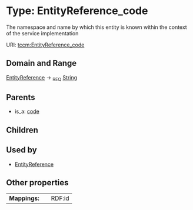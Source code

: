 
# Type: EntityReference_code


The namespace and name by which this entity is known within the context of the service implementation

URI: [tccm:EntityReference_code](https://hotecosystem.org/tccm/EntityReference_code)


## Domain and Range

[EntityReference](EntityReference.md) ->  <sub>REQ</sub> [String](types/String.md)

## Parents

 *  is_a: [code](code.md)

## Children


## Used by

 * [EntityReference](EntityReference.md)

## Other properties

|  |  |  |
| --- | --- | --- |
| **Mappings:** | | RDF:id |

